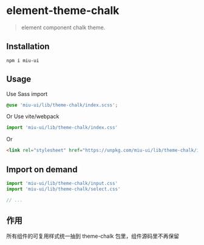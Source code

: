 # element-theme-chalk

> element component chalk theme.

## Installation

```shell
npm i miu-ui
```

## Usage

Use Sass import

```css
@use 'miu-ui/lib/theme-chalk/index.scss';
```

Or Use vite/webpack

```javascript
import 'miu-ui/lib/theme-chalk/index.css'
```

Or

```html
<link rel="stylesheet" href="https://unpkg.com/miu-ui/lib/theme-chalk/index.css" />
```

## Import on demand

```javascript
import 'miu-ui/lib/theme-chalk/input.css'
import 'miu-ui/lib/theme-chalk/select.css'

// ...
```

## 作用

所有组件的可复用样式统一抽到 theme-chalk 包里，组件源码里不再保留 <style> 标签，而是在 style/index.ts 中按需引入 theme-chalk 里对应的 CSS/SCSS 文件；这样既避免重复代码，也让用户能够自由选择“全量主题”或“按需加载样式”

